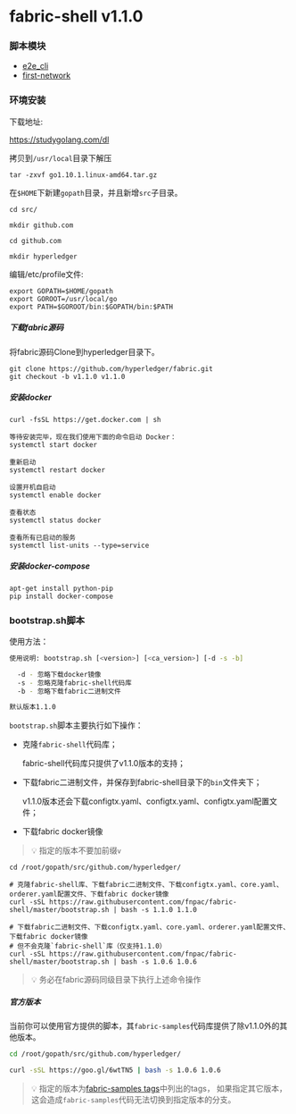 # fabric-shell v1.1.0

### 脚本模块

* [e2e_cli](https://github.com/fnpac/fabric-shell/tree/master/e2e_cli)
* [first-network](https://github.com/fnpac/fabric-shell/tree/master/first-network)

### 环境安装

下载地址:

https://studygolang.com/dl

拷贝到`/usr/local`目录下解压

```text
tar -zxvf go1.10.1.linux-amd64.tar.gz
```

在`$HOME`下新建`gopath`目录，并且新增`src`子目录。

```text
cd src/

mkdir github.com

cd github.com

mkdir hyperledger
```

编辑/etc/profile文件:

```text
export GOPATH=$HOME/gopath
export GOROOT=/usr/local/go
export PATH=$GOROOT/bin:$GOPATH/bin:$PATH
```

##### 下载fabric源码

将fabric源码Clone到hyperledger目录下。

```text
git clone https://github.com/hyperledger/fabric.git
git checkout -b v1.1.0 v1.1.0
```

##### 安装docker

```text
curl -fsSL https://get.docker.com | sh

等待安装完毕，现在我们使用下面的命令启动 Docker：
systemctl start docker

重新启动
systemctl restart docker

设置开机自启动
systemctl enable docker

查看状态
systemctl status docker

查看所有已启动的服务
systemctl list-units --type=service
```

##### 安装docker-compose

```text
apt-get install python-pip
pip install docker-compose
```

### bootstrap.sh脚本

使用方法：

```bash
使用说明: bootstrap.sh [<version>] [<ca_version>] [-d -s -b]

  -d - 忽略下载docker镜像
  -s - 忽略克隆fabric-shell代码库
  -b - 忽略下载fabric二进制文件

默认版本1.1.0
```

`bootstrap.sh`脚本主要执行如下操作：

* 克隆`fabric-shell`代码库；
    
    fabric-shell代码库只提供了v1.1.0版本的支持；
    
* 下载fabric二进制文件，并保存到fabric-shell目录下的`bin`文件夹下；

    v1.1.0版本还会下载configtx.yaml、configtx.yaml、configtx.yaml配置文件；
    
* 下载fabric docker镜像

> 💡 指定的版本不要加前缀`v`

```text
cd /root/gopath/src/github.com/hyperledger/

# 克隆fabric-shell库、下载fabric二进制文件、下载configtx.yaml、core.yaml、orderer.yaml配置文件、下载fabric docker镜像
curl -sSL https://raw.githubusercontent.com/fnpac/fabric-shell/master/bootstrap.sh | bash -s 1.1.0 1.1.0

# 下载fabric二进制文件、下载configtx.yaml、core.yaml、orderer.yaml配置文件、下载fabric docker镜像
# 但不会克隆`fabric-shell`库（仅支持1.1.0）
curl -sSL https://raw.githubusercontent.com/fnpac/fabric-shell/master/bootstrap.sh | bash -s 1.0.6 1.0.6
```

> 💡 务必在fabric源码同级目录下执行上述命令操作

##### 官方版本

当前你可以使用官方提供的脚本，其`fabric-samples`代码库提供了除v1.1.0外的其他版本。

```bash
cd /root/gopath/src/github.com/hyperledger/

curl -sSL https://goo.gl/6wtTN5 | bash -s 1.0.6 1.0.6
```

> 💡 指定的版本为[fabric-samples tags](https://github.com/hyperledger/fabric-samples/tags)中列出的tags，
如果指定其它版本，这会造成`fabric-samples`代码无法切换到指定版本的分支。